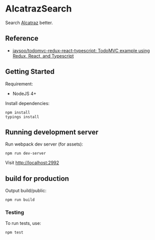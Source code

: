 # AlcatrazSearch

Search [Alcatraz](http://alcatraz.io/) better.


## Reference

* [jaysoo/todomvc-redux-react-typescript: TodoMVC example using Redux, React, and Typescript](https://github.com/jaysoo/todomvc-redux-react-typescript)


## Getting Started

Requirement:

- NodeJS 4+

Install dependencies:

```
npm install
typings install
```

## Running development server

Run webpack dev server (for assets):

```
npm run dev-server
```

Visit [http://localhost:2992](http://localhost:2992)

## build for production

Output build/public:

```
npm run build
```


### Testing

To run tests, use:

```
npm test
```
